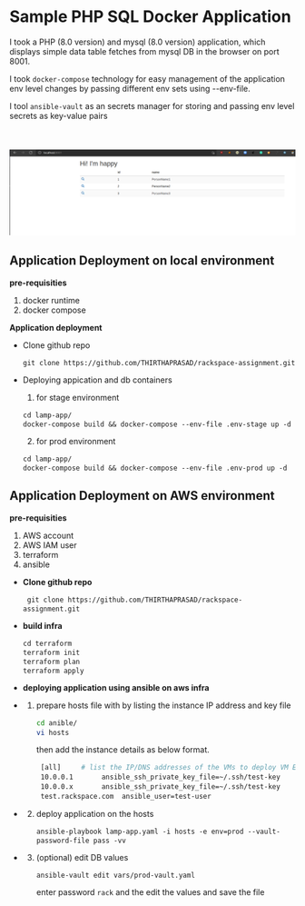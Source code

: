 # Sample PHP SQL Docker Application

I took a PHP (8.0 version) and mysql (8.0 version) application, which displays simple data table fetches from mysql DB in the browser on port 8001.

I took `docker-compose` technology for easy management of the application env level changes by passing different env sets using --env-file.

I tool `ansible-vault` as an secrets manager for storing and passing env level secrets as key-value pairs
<br><br/>
<br><br/>
<img src="./screen.png"  />

## Application Deployment on local environment

**pre-requisities**
1. docker runtime
2. docker compose

**Application deployment**
* Clone github repo
	```shell
	git clone https://github.com/THIRTHAPRASAD/rackspace-assignment.git
	```

* Deploying appication and db containers
    1. for stage environment
    ```shell
    cd lamp-app/
    docker-compose build && docker-compose --env-file .env-stage up -d
    ```
    2. for prod environment
    ```shell
    cd lamp-app/
    docker-compose build && docker-compose --env-file .env-prod up -d
    ```
## Application Deployment on AWS environment

**pre-requisities**
1. AWS account
2. AWS IAM user 
3. terraform
4. ansible

* **Clone github repo**
   ```shell
    git clone https://github.com/THIRTHAPRASAD/rackspace-assignment.git
    ```

* **build infra**
    ```shell
    cd terraform
    terraform init
    terraform plan
    terraform apply
    ```

* **deploying application using ansible on aws infra**
* 1. prepare hosts file with by listing the instance IP address and key file
       ```bash
       cd anible/
       vi hosts
       ```
        then add the instance details as below format.
        ```bash
         [all]     # list the IP/DNS addresses of the VMs to deploy VM Enforcer
         10.0.0.1       ansible_ssh_private_key_file=~/.ssh/test-key    ansible_user=test-user
         10.0.0.x       ansible_ssh_private_key_file=~/.ssh/test-key
         test.rackspace.com  ansible_user=test-user
	 ```

* 2. deploy application on the hosts
        ```shell
        ansible-playbook lamp-app.yaml -i hosts -e env=prod --vault-password-file pass -vv
        ```

* 3. (optional) edit DB values
        ```shell
        ansible-vault edit vars/prod-vault.yaml
        ```
        enter password `rack` and the edit the values and save the file
